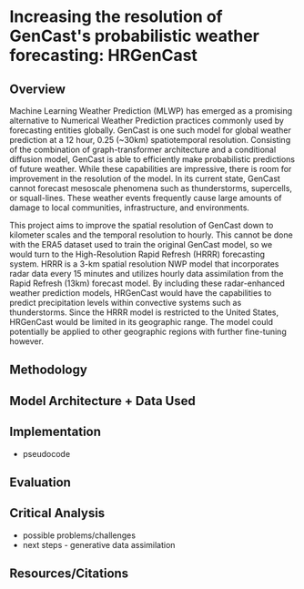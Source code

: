 # Increasing the resolution of GenCast's probabilistic weather forecasting: HRGenCast

## Overview
Machine Learning Weather Prediction (MLWP) has emerged as a promising alternative to Numerical Weather Prediction practices commonly used by forecasting entities globally. GenCast is one such model for global weather prediction at a 12 hour, 0.25 (~30km) spatiotemporal resolution. Consisting of the combination of graph-transformer architecture and a conditional diffusion model, GenCast is able to efficiently make probabilistic predictions of future weather. While these capabilities are impressive, there is room for improvement in the resolution of the model. In its current state, GenCast cannot forecast mesoscale phenomena such as thunderstorms, supercells, or squall-lines. These weather events frequently cause large amounts of damage to local communities, infrastructure, and environments. 

This project aims to improve the spatial resolution of GenCast down to kilometer scales and the temporal resolution to hourly. This cannot be done with the ERA5 dataset used to train the original GenCast model, so we would turn to the High-Resolution Rapid Refresh (HRRR) forecasting system. HRRR is a 3-km spatial resolution NWP model that incorporates radar data every 15 minutes and utilizes hourly data assimilation from the Rapid Refresh (13km) forecast model. By including these radar-enhanced weather prediction models, HRGenCast would have the capabilities to predict precipitation levels within convective systems such as thunderstorms. Since the HRRR model is restricted to the United States, HRGenCast would be limited in its geographic range. The model could potentially be applied to other geographic regions with further fine-tuning however. 

## Methodology


## Model Architecture + Data Used

## Implementation
- pseudocode

## Evaluation

## Critical Analysis
- possible problems/challenges
- next steps - generative data assimilation

## Resources/Citations

